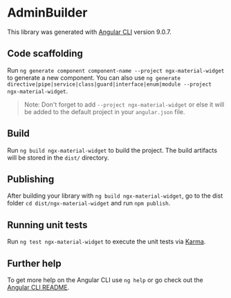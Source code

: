 # AdminBuilder

This library was generated with [Angular CLI](https://github.com/angular/angular-cli) version 9.0.7.

## Code scaffolding

Run `ng generate component component-name --project ngx-material-widget` to generate a new component. You can also use `ng generate directive|pipe|service|class|guard|interface|enum|module --project ngx-material-widget`.
> Note: Don't forget to add `--project ngx-material-widget` or else it will be added to the default project in your `angular.json` file. 

## Build

Run `ng build ngx-material-widget` to build the project. The build artifacts will be stored in the `dist/` directory.

## Publishing

After building your library with `ng build ngx-material-widget`, go to the dist folder `cd dist/ngx-material-widget` and run `npm publish`.

## Running unit tests

Run `ng test ngx-material-widget` to execute the unit tests via [Karma](https://karma-runner.github.io).

## Further help

To get more help on the Angular CLI use `ng help` or go check out the [Angular CLI README](https://github.com/angular/angular-cli/blob/master/README.md).
